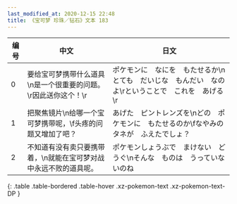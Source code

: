 ```yaml
---
last_modified_at: 2020-12-15 22:48
title: 《宝可梦 珍珠／钻石》文本 183
---
```

| 编号 | 中文 | 日文 |
| ---- | ---- | ---- |
| 0 | 要给宝可梦携带什么道具\n是一个很重要的问题。\r因此送你这个！\r | ポケモンに　なにを　もたせるか\nとても　だいじな　もんだい　なのよ\rということで　これを　あげる\r |
| 1 | 把聚焦镜片\n给哪一个宝可梦携带呢，\f头疼的问题又增加了吧？ | あげた　ピントレンズを\nどの　ポケモンに　もたせるのか\fなやみの　タネが　ふえたでしょ？ |
| 2 | 不知道有没有卖只要携带着，\n就能在宝可梦对战中永远不败的道具呢。 | ポケモンしょうぶで　まけない　どうぐ\nそんな　ものは　うっていないのね |
{: .table .table-bordered .table-hover .xz-pokemon-text .xz-pokemon-text-DP }